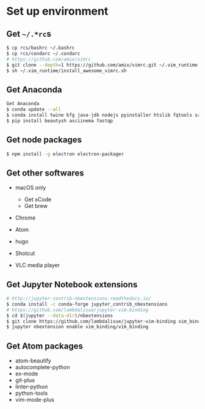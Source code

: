 # Set up environment

## Get `~/.*rc`s

```bash
$ cp rcs/bashrc ~/.bashrc
$ cp rcs/condarc ~/.condarc
# https://github.com/amix/vimrc
$ git clone --depth=1 https://github.com/amix/vimrc.git ~/.vim_runtime
$ sh ~/.vim_runtime/install_awesome_vimrc.sh
```

## Get Anaconda

```bash
Get Anaconda
$ conda update --all
$ conda install twine bfg java-jdk nodejs pyinstaller htslib fqtools samtools hisat2 freebayes bcftools snpeff rpy2 bcrypt pycrypto plotly biopython pyfaidx yapf pylama pytabix asciinema
$ pip install beautysh asciinema fastqp
```

## Get node packages

```bash
$ npm install -g electron electron-packager
```

## Get other softwares

- macOS only

  - Get xCode
  - Get brew

- Chrome
- Atom
- hugo
- Shotcut
- VLC media player

## Get Jupyter Notebook extensions

```bash
# http://jupyter-contrib-nbextensions.readthedocs.io/
$ conda install -c conda-forge jupyter_contrib_nbextensions
# https://github.com/lambdalisue/jupyter-vim-binding
$ cd $(jupyter --data-dir)/nbextensions
$ git clone https://github.com/lambdalisue/jupyter-vim-binding vim_binding
$ jupyter nbextension enable vim_binding/vim_binding
```

## Get Atom packages

- atom-beautify
- autocomplete-python
- ex-mode
- git-plus
- linter-python
- python-tools
- vim-mode-plus
